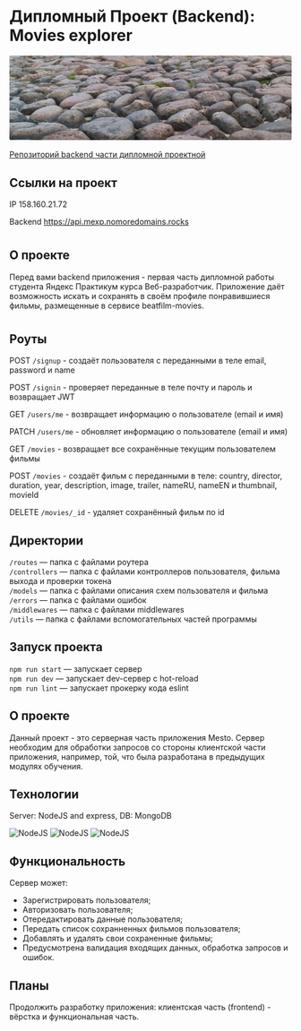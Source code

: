 
# Дипломный Проект (Backend): Movies explorer 

![Проект: Movies explorer (Backend)](./readme.png)

[Репозиторий backend части дипломной проектной](https://github.com/EliseyE/movies-explorer-api/ "Репозиторий backend части дипломной проектной")

## Ссылки на проект

IP 158.160.21.72

Backend https://api.mexp.nomoredomains.rocks

#

## О проекте

Перед вами backend приложения - первая часть дипломной работы студента Яндекс Практикум курса Веб-разработчик.  Приложение даёт возможность искать и сохранять в своём профиле понравившиеся фильмы, размещенные в сервисе beatfilm-movies.

#

## Роуты

POST `/signup` - создаёт пользователя с переданными в теле
email, password и name

POST `/signin` - проверяет переданные в теле почту и пароль и возвращает JWT

GET `/users/me` - возвращает информацию о пользователе (email и имя)

PATCH `/users/me` - обновляет информацию о пользователе (email и имя)

GET `/movies` - возвращает все сохранённые текущим  пользователем фильмы

POST `/movies` - создаёт фильм с переданными в теле:
country, director, duration, year, description, image, trailer, nameRU, nameEN и thumbnail, movieId 

DELETE `/movies/_id` - удаляет сохранённый фильм по id


## Директории

`/routes` — папка с файлами роутера   
`/controllers` — папка с файлами контроллеров пользователя, фильма выхода и проверки токена   
`/models` — папка с файлами описания схем пользователя и фильма   
`/errors` — папка с файлами ошибок  
`/middlewares` — папка с файлами middlewares   
`/utils` — папка с файлами вспомогательных частей программы

## Запуск проекта

`npm run start` — запускает сервер  
`npm run dev` — запускает dev-сервер с hot-reload  
`npm run lint` — запускает прокерку кода eslint


## О проекте
Данный проект - это серверная часть приложения Mesto. Сервер необходим для обработки запросов со стороны клиентской части приложения, например, той, что была разработана в предыдущих модулях обучения.

## Технологии
Server: NodeJS and express, DB: MongoDB

  ![NodeJS](https://img.shields.io/badge/Node.js-43853D?style=for-the-badge&logo=node.js&logoColor=white)
  ![NodeJS](https://img.shields.io/badge/Express.js-404D59?style=for-the-badge) ![NodeJS](https://img.shields.io/badge/MongoDB-4EA94B?style=for-the-badge&logo=mongodb&logoColor=white)

## Функциональность
Сервер может:
* Зарегистрировать пользователя;
* Авторизовать пользователя;
* Отередактировать данные пользователя;
* Передать список сохранненных фильмов пользователя;
* Добавлять и удалять свои сохраненные фильмы;
* Предусмотрена валидация входящих данных, обработка запросов и ошибок.

## Планы
Продолжить разработку приложения: клиентская часть (frontend) - вёрстка и функциональная часть.

